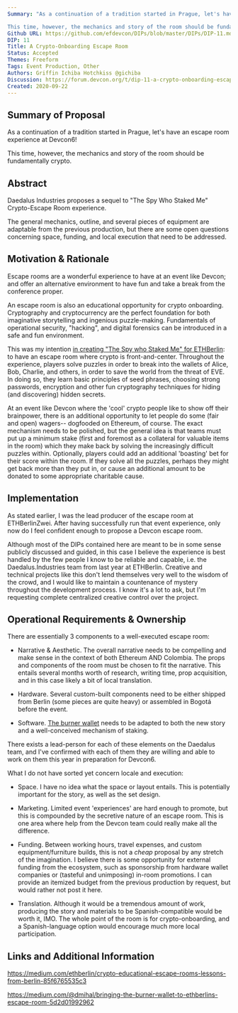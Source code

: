 ```yaml
---
Summary: "As a continuation of a tradition started in Prague, let's have an escape room experience at Devcon6!

This time, however, the mechanics and story of the room should be fundamentally crypto."
Github URL: https://github.com/efdevcon/DIPs/blob/master/DIPs/DIP-11.md
DIP: 11
Title: A Crypto-Onboarding Escape Room
Status: Accepted
Themes: Freeform
Tags: Event Production, Other
Authors: Griffin Ichiba Hotchkiss @gichiba
Discussion: https://forum.devcon.org/t/dip-11-a-crypto-onboarding-escape-room/128
Created: 2020-09-22
---
```


## Summary of Proposal

As a continuation of a tradition started in Prague, let's have an escape room experience at Devcon6!

This time, however, the mechanics and story of the room should be fundamentally crypto.

## Abstract

Daedalus Industries proposes a sequel to "The Spy Who Staked Me" Crypto-Escape Room experience.

The general mechanics, outline, and several pieces of equipment are adaptable from the previous production, but there are some open questions concerning space, funding, and local execution that need to be addressed.

## Motivation & Rationale

Escape rooms are a wonderful experience to have at an event like Devcon; and offer an alternative environment to have fun and take a break from the conference proper.

An escape room is also an educational opportunity for crypto onboarding. Cryptography and cryptocurrency are the perfect foundation for both imaginative storytelling and ingenious puzzle-making. Fundamentals of operational security, "hacking", and digital forensics can be introduced in a safe and fun environment.

This was my intention [in creating "The Spy who Staked Me" for ETHBerlin](https://medium.com/ethberlin/crypto-educational-escape-rooms-lessons-from-berlin-85f6765535c3): to have an escape room where crypto is front-and-center. Throughout the experience, players solve puzzles in order to break into the wallets of Alice, Bob, Charlie, and others, in order to save the world from the threat of EVE. In doing so, they learn basic principles of seed phrases, choosing strong passwords, encryption and other fun cryptography techniques for hiding (and discovering) hidden secrets.

At an event like Devcon where the 'cool' crypto people like to show off their brainpower, there is an additional opportunity to let people do some (fair and open) wagers-- dogfooded on Ethereum, of course. The exact mechanism needs to be polished, but the general idea is that teams must put up a minimum stake (first and foremost as a collateral for valuable items in the room) which they make back by solving the increasingly difficult puzzles within. Optionally, players could add an additional 'boasting' bet for their score within the room. If they solve all the puzzles, perhaps they might get back more than they put in, or cause an additional amount to be donated to some appropriate charitable cause.

## Implementation

As stated earlier, I was the lead producer of the escape room at ETHBerlinZwei. After having successfully run that event experience, only now do I feel confident enough to propose a Devcon escape room.

Although most of the DIPs contained here are meant to be in some sense publicly discussed and guided, in this case I believe the experience is best handled by the few people I know to be reliable and capable, i.e. the Daedalus.Industries team from last year at ETHBerlin. Creative and technical projects like this don't lend themselves very well to the wisdom of the crowd, and I would like to maintain a countenance of mystery throughout the development process. I know it's a lot to ask, but I'm requesting complete centralized creative control over the project.

## Operational Requirements & Ownership

There are essentially 3 components to a well-executed escape room:

- Narrative & Aesthetic. The overall narrative needs to be compelling and make sense in the context of both Ethereum AND Colombia. The props and components of the room must be chosen to fit the narrative. This entails several months worth of research, writing time, prop acquisition, and in this case likely a bit of local translation.

- Hardware. Several custom-built components need to be either shipped from Berlin (some pieces are quite heavy) or assembled in Bogotá before the event.

- Software. [The burner wallet](https://medium.com/@dmihal/bringing-the-burner-wallet-to-ethberlins-escape-room-5d2d01992962) needs to be adapted to both the new story and a well-conceived mechanism of staking.

There exists a lead-person for each of these elements on the Daedalus team, and I've confirmed with each of them they are willing and able to work on them this year in preparation for Devcon6.

What I do not have sorted yet concern locale and execution:

- Space. I have no idea what the space or layout entails. This is potentially important for the story, as well as the set design.

- Marketing. Limited event 'experiences' are hard enough to promote, but this is compounded by the secretive nature of an escape room. This is one area where help from the Devcon team could really make all the difference.

- Funding. Between working hours, travel expenses, and custom equipment/furniture builds, this is not a _cheap_ proposal by any stretch of the imagination. I believe there is some opportunity for external funding from the ecosystem, such as sponsorship from hardware wallet companies or (tasteful and unimposing) in-room promotions. I can provide an itemized budget from the previous production by request, but would rather not post it here.

- Translation. Although it would be a tremendous amount of work, producing the story and materials to be Spanish-compatible would be worth it, IMO. The whole point of the room is for crypto-onboarding, and a Spanish-language option would encourage much more local participation.

## Links and Additional Information

https://medium.com/ethberlin/crypto-educational-escape-rooms-lessons-from-berlin-85f6765535c3

https://medium.com/@dmihal/bringing-the-burner-wallet-to-ethberlins-escape-room-5d2d01992962
